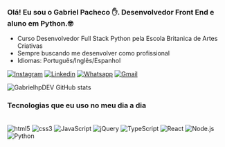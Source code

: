 
### Olá! Eu sou o Gabriel Pacheco ✋. Desenvolvedor Front End e aluno em Python.🤓

- Curso Desenvolvedor Full Stack Python pela Escola Britanica de Artes Criativas
- Sempre buscando me desenvolver como profissional
- Idiomas: Português/Inglês/Espanhol

[![Instagram](https://img.shields.io/badge/Instagram-E4405F?style=for-the-badge&logo=instagram&logoColor=white)](https://instagram.com/gabrielhpacheco)
[![Linkedin](https://img.shields.io/badge/LinkedIn-0077B5?style=for-the-badge&logo=linkedin&logoColor=white)](instagram.com/gabrielhpacheco)
[![Whatsapp](https://img.shields.io/badge/WhatsApp-25D366?style=for-the-badge&logo=whatsapp&logoColor=white)](https://wa.me/5551995888300)
[![Gmail](https://img.shields.io/badge/Gmail-D14836?style=for-the-badge&logo=gmail&logoColor=white)](https://mailto:gabrielhpdev@gmail.com/)




![GabrielhpDEV GitHub stats](https://github-readme-stats.vercel.app/api?username=gabrielhpdev&show_icons=true&theme=dracula)


### Tecnologias que eu uso no meu dia a dia
<div style="display: inline_block"><br />
    <img align="center" alt="html5" src="https://img.shields.io/badge/HTML5-E34F26?style=for-the-badge&logo=html5&logoColor=white" />
        <img align="center" alt="css3" src="https://img.shields.io/badge/CSS3-1572B6?style=for-the-badge&logo=css3&logoColor=white"/>
            <img align="center" alt="JavaScript" src="https://img.shields.io/badge/JavaScript-F7DF1E?style=for-the-badge&logo=javascript&logoColor=black"/>
<img align="center" alt="jQuery" src="https://img.shields.io/badge/jQuery-0769AD?style=for-the-badge&logo=jquery&logoColor=white"/>
<img align="center" alt="TypeScript" src="https://img.shields.io/badge/TypeScript-007ACC?style=for-the-badge&logo=typescript&logoColor=white"/>
<img align="center" alt="React" src="https://img.shields.io/badge/React-20232A?style=for-the-badge&logo=react&logoColor=61DAFB"/>
<img align="center" alt="Node.js" src="https://img.shields.io/badge/Node.js-43853D?style=for-the-badge&logo=node.js&logoColor=white"/>
<img align="center" alt="Python" src="https://img.shields.io/badge/Python-14354C?style=for-the-badge&logo=python&logoColor=white"/>
</div>
